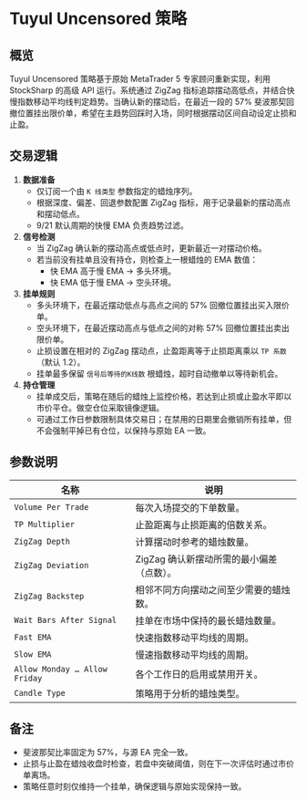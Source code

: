 # Tuyul Uncensored 策略

## 概览
Tuyul Uncensored 策略基于原始 MetaTrader 5 专家顾问重新实现，利用 StockSharp 的高级 API 运行。系统通过 ZigZag 指标追踪摆动高低点，并结合快慢指数移动平均线判定趋势。当确认新的摆动后，在最近一段的 57% 斐波那契回撤位置挂出限价单，希望在主趋势回踩时入场，同时根据摆动区间自动设定止损和止盈。

## 交易逻辑
1. **数据准备**
   - 仅订阅一个由 `K 线类型` 参数指定的蜡烛序列。
   - 根据深度、偏差、回退参数配置 ZigZag 指标，用于记录最新的摆动高点和摆动低点。
   - 9/21 默认周期的快慢 EMA 负责趋势过滤。
2. **信号检测**
   - 当 ZigZag 确认新的摆动高点或低点时，更新最近一对摆动价格。
   - 若当前没有挂单且没有持仓，则检查上一根蜡烛的 EMA 数值：
     - 快 EMA 高于慢 EMA → 多头环境。
     - 快 EMA 低于慢 EMA → 空头环境。
3. **挂单规则**
   - 多头环境下，在最近摆动低点与高点之间的 57% 回撤位置挂出买入限价单。
   - 空头环境下，在最近摆动高点与低点之间的对称 57% 回撤位置挂出卖出限价单。
   - 止损设置在相对的 ZigZag 摆动点，止盈距离等于止损距离乘以 `TP 系数`（默认 1.2）。
   - 挂单最多保留 `信号后等待的K线数` 根蜡烛，超时自动撤单以等待新机会。
4. **持仓管理**
   - 挂单成交后，策略在随后的蜡烛上监控价格，若达到止损或止盈水平即以市价平仓。做空仓位采取镜像逻辑。
   - 可通过工作日参数限制具体交易日；在禁用的日期里会撤销所有挂单，但不会强制平掉已有仓位，以保持与原始 EA 一致。

## 参数说明
| 名称 | 说明 |
|------|------|
| `Volume Per Trade` | 每次入场提交的下单数量。 |
| `TP Multiplier` | 止盈距离与止损距离的倍数关系。 |
| `ZigZag Depth` | 计算摆动时参考的蜡烛数量。 |
| `ZigZag Deviation` | ZigZag 确认新摆动所需的最小偏差（点数）。 |
| `ZigZag Backstep` | 相邻不同方向摆动之间至少需要的蜡烛数。 |
| `Wait Bars After Signal` | 挂单在市场中保持的最长蜡烛数量。 |
| `Fast EMA` | 快速指数移动平均线的周期。 |
| `Slow EMA` | 慢速指数移动平均线的周期。 |
| `Allow Monday … Allow Friday` | 各个工作日的启用或禁用开关。 |
| `Candle Type` | 策略用于分析的蜡烛类型。 |

## 备注
- 斐波那契比率固定为 57%，与源 EA 完全一致。
- 止损与止盈在蜡烛收盘时检查，若盘中突破阈值，则在下一次评估时通过市价单离场。
- 策略任意时刻仅维持一个挂单，确保逻辑与原始实现保持一致。
